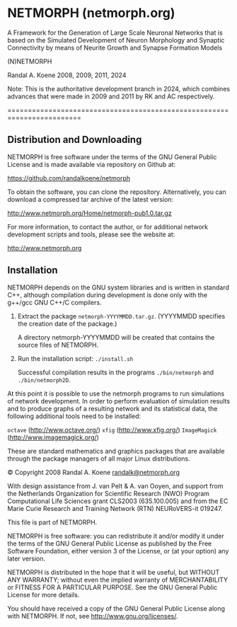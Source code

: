# NETMORPH (netmorph.org)

A Framework for the Generation of Large Scale Neuronal Networks that is
based on the Simulated Development of Neuron Morphology and Synaptic
Connectivity by means of Neurite Growth and Synapse Formation Models

(N)NETMORPH

Randal A. Koene
2008, 2009, 2011, 2024

Note: This is the authoritative development branch in 2024, which
      combines advances that were made in 2009 and 2011 by RK and
      AC respectively.

========================================================================

## Distribution and Downloading

NETMORPH is free software under the terms of the GNU General Public License
and is made available via repository on Github at:

https://github.com/randalkoene/netmorph

To obtain the software, you can clone the repository. Alternatively, you
can download a compressed tar archive of the latest version:

http://www.netmorph.org/Home/netmorph-pub1.0.tar.gz

For more information, to contact the author, or for additional network
development scripts and tools, please see the website at:

http://www.netmorph.org


## Installation


NETMORPH depends on the GNU system libraries and is written in standard
C++, although compilation during development is done only with the
g++/gcc GNU C++/C compilers.

1. Extract the package `netmorph-YYYYMMDD.tar.gz`.
   (YYYYMMDD specifies the creation date of the package.)

   A directory netmorph-YYYYMMDD will be created that contains
   the source files of NETMORPH.

2. Run the installation script:
   `./install.sh`

   Successful compilation results in the programs
   `./bin/netmorph` and `./bin/netmorph2D`.

At this point it is possible to use the netmorph programs to run
simulations of network development. In order to perform evaluation
of simulation results and to produce graphs of a resulting network
and its statistical data, the following additional tools need to
be installed:

`octave` (http://www.octave.org/)
`xfig` (http://www.xfig.org/)
`ImageMagick` (http://www.imagemagick.org/)

These are standard mathematics and graphics packages that are
available through the package managers of all major Linux
distributions.


  © Copyright 2008 Randal A. Koene <randalk@netmorph.org>
  
  With design assistance from J. van Pelt & A. van Ooyen, and support
  from the Netherlands Organization for Scientific Research (NWO)
  Program Computational Life Sciences grant CLS2003 (635.100.005) and
  from the EC Marie Curie Research and Training Network (RTN)
  NEURoVERS-it 019247.

  This file is part of NETMORPH.

  NETMORPH is free software: you can redistribute it and/or modify
  it under the terms of the GNU General Public License as published by
  the Free Software Foundation, either version 3 of the License, or
  (at your option) any later version.

  NETMORPH is distributed in the hope that it will be useful,
  but WITHOUT ANY WARRANTY; without even the implied warranty of
  MERCHANTABILITY or FITNESS FOR A PARTICULAR PURPOSE.  See the
  GNU General Public License for more details.

  You should have received a copy of the GNU General Public License
  along with NETMORPH.  If not, see <http://www.gnu.org/licenses/>.